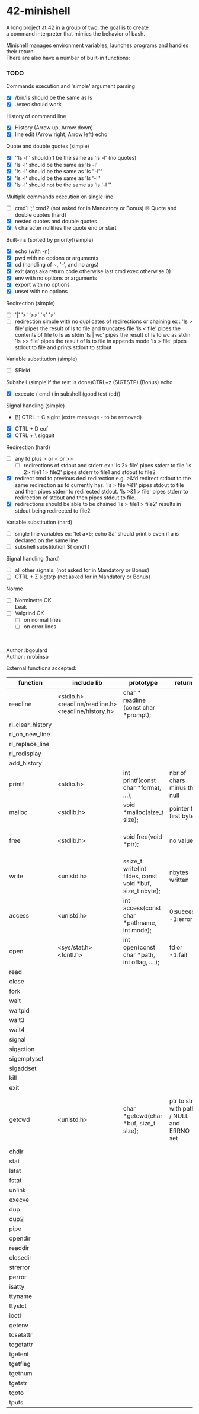 # 42-minishell

A long project at 42 in a group of two, the goal is to create  <br> 
a command interpreter that mimics the behavior of bash. <br> 

Minishell manages environment variables, launches programs and handles their return. <br> 
There are also have a number of built-in functions: <br> 

### TODO

  Commands execution and 'simple' argument parsing 
 - [x] /bin/ls should be the same as ls
 - [x] ./exec should work

  History of command line
 - [x] History (Arrow up, Arrow down)
 - [x] line edit (Arrow right, Arrow left) echo

  Quote and double quotes (simple)
 - [x] '\'ls -l\'' shouldn't be the same as 'ls -l' (no quotes)
 - [x] 'ls -l' should be the same as 'ls        -l'
 - [x] 'ls -l' should be the same as 'ls "-l"'
 - [x] 'ls -l' should be the same as 'ls '-l''
 - [x] 'ls -l' should not be the same as 'ls \'-l \''

  Multiple commands execution on single line
 - [ ] cmd1 ';' cmd2   (not asked for in Mandatory or Bonus)
&#9746;
  Quote and double quotes (hard)
 - [x] nested quotes and double quotes
 - [x] \\ character nullifies the quote end or start

  Built-ins (sorted by priority)(simple)
 - [x] echo (with -n)
 - [x] pwd with no options or arguments
 - [x] cd (handling of ~, '-', and no args)
 - [x] exit (args aka return code otherwise last cmd exec otherwise 0)
 - [x] env with no options or arguments
 - [x] export with no options
 - [x] unset with no options
  
  Redirection (simple)
 - [ ] '|' '>' '>>' '<' '>'
 - [ ] redirection simple with no duplicates of redirections or chaining
       ex :
       'ls > file' pipes the result of ls to file and truncates file
       'ls < file' pipes the contents of file to ls as stdin
       'ls | wc' pipes the result of ls to wc as stdin
       'ls >> file' pipes the result of ls to file in appends mode
       'ls > file' pipes stdout to file and prints stdout to stdout
       
  Variable substitution (simple)
 - [ ] $Field

  Subshell (simple if the rest is done)CTRL+z (SIGTSTP) (Bonus) echo
 - [x] execute ( cmd ) in subshell (good test (cd))

  Signal handling (simple)
 - [!] CTRL + C sigint (extra message - to be removed)
 - [X] CTRL + D eof
 - [x] CTRL + \ sigquit

  Redirection (hard)
 - [ ] any fd plus > or < or >>
    - [ ] redirections of stdout and stderr
        ex :
        'ls 2> file' pipes stderr to file
        'ls 2> file1 1> file2' pipes stderr to file1 and stdout to file2
 - [x] redirect cmd to previous decl redirection
       e.g. >&fd redirect stdout to the same redirection as fd currently has.
       'ls > file >&1' pipes stdout to file and then pipes stderr to redirected stdout.
       'ls >&1 > file' pipes stderr to redirection of stdout and then pipes stdout to file.
 - [x] redirections should be able to be chained
       'ls > file1 > file2' results in stdout being redirected to file2

  Variable substitution (hard)
 - [ ] single line variables 
    ex:
        'let a=5; echo $a' should print 5 even if a is declared on the same line
 - [ ] subshell substitution $( cmd1 )

  Signal handling (hard)
 - [ ] all other signals. (not asked for in Mandatory or Bonus)
 - [ ] CTRL + Z sigtstp  (not asked for in Mandatory or Bonus)

  Norme
 - [ ] Norminette OK <br>
  Leak
 - [ ] Valgrind OK
    - [ ] on normal lines
    - [ ] on error lines

<br>

Author :bgoulard <br>
Author : nrobinso <br>

External functions accepted: <br>

 | function | include lib |       prototype                                                              | return | description |
| ------- | --------- | ------------------------------------------------------------------------ | -------------| -------|
| readline | <stdio.h> <br> <readline/readline.h> <br> <readline/history.h>  |  char * readline (const char *prompt); | | reads a line from terminal | |
| rl_clear_history | | | | | 
| rl_on_new_line | | | | |
| rl_replace_line | | | | |
| rl_redisplay | | | | |
|  add_history | | | | |
| printf | <stdio.h> | int printf(const char *format, ...); | nbr of chars minus the null | | 
| malloc | <stdlib.h> | void *malloc(size_t size);| pointer to first byte |allocates size bytes of memory |
| free   | <stdlib.h> | void free(void *ptr);| no value. | frees the memory pointed to by ptr |
| write  | <unistd.h> | ssize_t write(int fildes, const void *buf, size_t nbyte);| nbytes written|writes nbytes from buf to file asso |
| access | <unistd.h> | int access(const char *pathname, int mode); |0:success -1:error | checks acces to file |
| open   |<sys/stat.h> <br> <fcntl.h> | int open(const char *path, int oflag, ... ); |fd or -1:fail | opens a file  |
| read   | | | | |
| close  | | | | |
| fork   | | | | |
| wait   | | | | |
| waitpid | | | | |
| wait3 | | | | |
| wait4 | | | | |
| signal | | | | |
| sigaction | | | | | 
| sigemptyset | | | | | 
| sigaddset | | | | |
| kill | | | | |
| exit | | | | |
| getcwd | <unistd.h> | char *getcwd(char *buf, size_t size); | ptr to str with path / NULL and ERRNO set | absolute pathname of the current working directory to the array | 
| chdir | | | | |
| stat | | | | |
| lstat | | | | |
| fstat | | | | |
| unlink | | | | |
| execve | | | | |
| dup | | | | |
| dup2 | | | | |
| pipe | | | | |
| opendir | | | | |
| readdir | | | | |
| closedir | | | | |
| strerror | | | | |
| perror | | | | |
| isatty | | | | |
| ttyname | | | | |
| ttyslot | | | | |
| ioctl | | | | |
| getenv | | | | |
| tcsetattr | | | | |
| tcgetattr | | | | |
| tgetent | | | | |
| tgetflag | | | | |
| tgetnum | | | | |
| tgetstr | | | | |
| tgoto | | | | |
| tputs | | | | |
